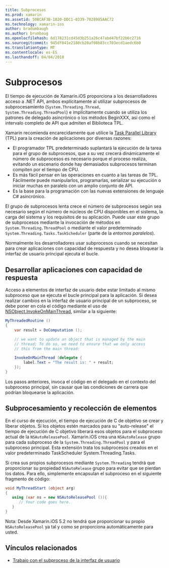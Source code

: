```yaml
---
title: Subprocesos
ms.prod: xamarin
ms.assetid: 50BCAF3B-1020-DDC1-0339-7028985AAC72
ms.technology: xamarin-ios
author: bradumbaugh
ms.author: brumbaug
ms.openlocfilehash: 6d178231cd45d3b251a26c47abd47bf22b6c2716
ms.sourcegitcommit: 945df041e2180cb20af08b83cc703ecd1aedc6b0
ms.translationtype: MT
ms.contentlocale: es-ES
ms.lasthandoff: 04/04/2018
---
```

# <a name="threading"></a>Subprocesos

El tiempo de ejecución de Xamarin.iOS proporciona a los desarrolladores acceso a .NET API, ambos explícitamente al utilizar subprocesos de subprocesamiento (`System.Threading.Thread, System.Threading.ThreadPool`) e implícitamente cuando se utiliza los patrones de delegado asincrónico o los métodos BeginXXX, así como el intervalo completo de API que admiten el Biblioteca TPL.



Xamarin recomienda encarecidamente que utilice la [Task Parallel Library](http://msdn.microsoft.com/en-us/library/dd460717.aspx) (TPL) para la creación de aplicaciones por diversas razones:
-  El programador TPL predeterminado suplantará la ejecución de la tarea para el grupo de subprocesos, que a su vez crecerá dinámicamente el número de subprocesos es necesario porque el proceso realiza, evitando un escenario donde hay demasiados subprocesos terminan compiten por el tiempo de CPU. 
-  Es más fácil pensar en las operaciones en cuanto a las tareas de TPL. Fácilmente puede manipularlos, programarlas, serializar su ejecución o iniciar muchas en paralelo con un amplio conjunto de API. 
-  Es la base para la programación con las nuevas extensiones de lenguaje C# asincrónico. 


El grupo de subprocesos lenta crece el número de subprocesos según sea necesario según el número de núcleos de CPU disponibles en el sistema, la carga del sistema y los requisitos de su aplicación. Puede usar este grupo de subprocesos mediante la invocación de métodos en `System.Threading.ThreadPool` o mediante el valor predeterminado `System.Threading.Tasks.TaskScheduler` (parte de la *entornos paralelos*).

Normalmente los desarrolladores usar subprocesos cuando se necesitan para crear aplicaciones con capacidad de respuesta y no desea bloquear la interfaz de usuario principal ejecuta el bucle.

 <a name="Developing_Responsive_Applications" />


## <a name="developing-responsive-applications"></a>Desarrollar aplicaciones con capacidad de respuesta

Acceso a elementos de interfaz de usuario debe estar limitado al mismo subproceso que se ejecuta el bucle principal para la aplicación. Si desea realizar cambios en la interfaz de usuario principal de un subproceso, se debe poner en cola el código mediante el uso de [NSObject.InvokeOnMainThread](https://developer.xamarin.com/api/type/Foundation.NSObject/), similar a la siguiente:

```csharp
MyThreadedRoutine ()  
{  
    var result = DoComputation ();  

    // we want to update an object that is managed by the main
    // thread; To do so, we need to ensure that we only access
    // this from the main thread:

    InvokeOnMainThread (delegate {  
        label.Text = "The result is: " + result;  
    });
}
```

Los pasos anteriores, invoca el código en el delegado en el contexto del subproceso principal, sin causar que las condiciones de carrera que podrían bloquearse la aplicación.

 <a name="Threading_and_Garbage_Collection" />


## <a name="threading-and-garbage-collection"></a>Subprocesamiento y recolección de elementos

En el curso de ejecución, el tiempo de ejecución de C de objetivo se crear y liberar objetos. Si los objetos estén marcados para su "auto-release" el tiempo de ejecución de C objetivo liberará esos objetos para el subproceso actual de la `NSAutoReleasePool`. Xamarin.iOS crea una `NSAutoRelease` grupo para cada subproceso de la `System.Threading.ThreadPool` y para el subproceso principal. Esta extensión trata los subprocesos creados en el valor predeterminado TaskScheduler System.Threading.Tasks.

Si crea sus propios subprocesos mediante `System.Threading` tendrá que proporcionar su propiedad `NSAutoRelease` grupo para evitar que se pierdan los datos. Para ello, simplemente encapsulan el subproceso en el siguiente fragmento de código:

```csharp
void MyThreadStart (object arg)
{
   using (var ns = new NSAutoReleasePool ()){
      // Your code goes here.
   }
}
```

Nota: Desde Xamarin.iOS 5.2 no tendrá que proporcionar su propio `NSAutoReleasePool` ya tal y como se proporciona automáticamente para usted.


## <a name="related-links"></a>Vínculos relacionados

- [Trabajo con el subproceso de la interfaz de usuario](~/ios/user-interface/ios-ui/ui-thread.md)
